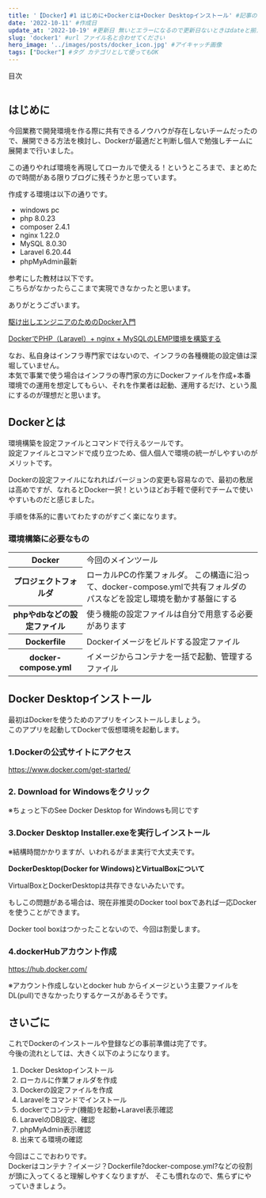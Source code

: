 ```yaml
---
title: '【Docker】#1 はじめに+Dockerとは+Docker Desktopインストール' #記事のタイトル
date: '2022-10-11' #作成日
update_at: '2022-10-19' #更新日 無いとエラーになるので更新日ないときはdateと揃えてください。
slug: 'docker1' #url ファイル名と合わせてください
hero_image: '../images/posts/docker_icon.jpg' #アイキャッチ画像
tags: ["Docker"] #タグ カテゴリとして使ってもOK
---
```


<div class="toc-title">目次</div>

```toc
```

はじめに
----

今回業務で開発環境を作る際に共有できるノウハウが存在しないチームだったので、展開できる方法を検討し、Dockerが最適だと判断し個人で勉強しチームに展開まで行いました。

この通りやれば環境を再現してローカルで使える！というところまで、まとめたので時間がある限りブログに残そうかと思っています。

作成する環境は以下の通りです。

- windows pc
- php 8.0.23
- composer 2.4.1
- nginx 1.22.0
- MySQL 8.0.30
- Laravel 6.20.44
- phpMyAdmin最新

参考にした教材は以下です。  
こちらがなかったらここまで実現できなかったと思います。

ありがとうございます。

<div class="boxparts ref">
  <div class="title"></div>
  
[駆け出しエンジニアのためのDocker入門](https://www.udemy.com/course/docker-startup/)

[DockerでPHP（Laravel）+ nginx + MySQLのLEMP環境を構築する](https://qiita.com/hinako_n/items/f15646ea548bcdc8ac6c)
</div>


なお、私自身はインフラ専門家ではないので、インフラの各種機能の設定値は深堀していません。  
本気で事業で使う場合はインフラの専門家の方にDockerファイルを作成+本番環境での運用を想定してもらい、それを作業者は起動、運用するだけ、という風にするのが理想だと思います。

Dockerとは
--------

環境構築を設定ファイルとコマンドで行えるツールです。  
設定ファイルとコマンドで成り立つため、個人個人で環境の統一がしやすいのがメリットです。

Dockerの設定ファイルになれればバージョンの変更も容易なので、最初の敷居は高めですが、なれるとDocker一択！というほどお手軽で便利でチームで使いやすいものだと感じました。

手順を体系的に書いてわたすのがすごく楽になります。

### 環境構築に必要なもの

<table class="cps-table03"><tbody><tr><th>Docker</th><td class="rankinginfo">今回のメインツール</td></tr><tr><th>プロジェクトフォルダ</th><td class="rankinginfo">ローカルPCの作業フォルダ。  
この構造に沿って、docker-compose.ymlで共有フォルダのパスなどを設定し環境を動かす基盤にする</td></tr><tr><th>phpやdbなどの設定ファイル</th><td class="rankinginfo">使う機能の設定ファイルは自分で用意する必要があります</td></tr><tr><th>Dockerfile</th><td class="rankinginfo">Dockerイメージをビルドする設定ファイル</td></tr><tr><th>docker-compose.yml</th><td class="rankinginfo">イメージからコンテナを一括で起動、管理するファイル</td></tr></tbody></table>

Docker Desktopインストール
--------------------

最初はDockerを使うためのアプリをインストールしましょう。  
このアプリを起動してDockerで仮想環境を起動します。

### 1.Dockerの公式サイトにアクセス

<https://www.docker.com/get-started/>

### 2. Download for Windowsをクリック

※ちょっと下のSee Docker Desktop for Windowsも同じです

### 3.Docker Desktop Installer.exeを実行しインストール

※結構時間かかりますが、いわれるがまま実行で大丈夫です。

<div class="boxparts caution">
  <div class="title"></div>
  
**DockerDesktop(Docker for Windows)とVirtualBoxについて**

VirtualBoxとDockerDesktopは共存できないみたいです。

もしこの問題がある場合は、現在非推奨のDocker tool boxであれば一応Dockerを使うことができます。

Docker tool boxはつかったことないので、今回は割愛します。
</div>

### 4.dockerHubアカウント作成

<https://hub.docker.com/>

※アカウント作成しないとdocker hub からイメージという主要ファイルをDL(pull)できなかったりするケースがあるそうです。

さいごに
----

これでDockerのインストールや登録などの事前準備は完了です。  
今後の流れとしては、大きく以下のようになります。

1. Docker Desktopインストール
2. ローカルに作業フォルダを作成
3. Dockerの設定ファイルを作成
4. Laravelをコマンドでインストール
5. dockerでコンテナ(機能)を起動+Laravel表示確認
6. LaravelのDB設定、確認
7. phpMyAdmin表示確認
8. 出来てる環境の確認


<div class="balloon">
  <div class="icon"></div>
  <div class="talk">
今回はここでおわりです。<br>
Dockerはコンテナ？イメージ？Dockerfile?docker-compose.yml?などの役割が頭に入ってくると理解しやすくなりますが、  
そこも慣れなので、焦らずにやっていきましょう。
  </div>
</div>
